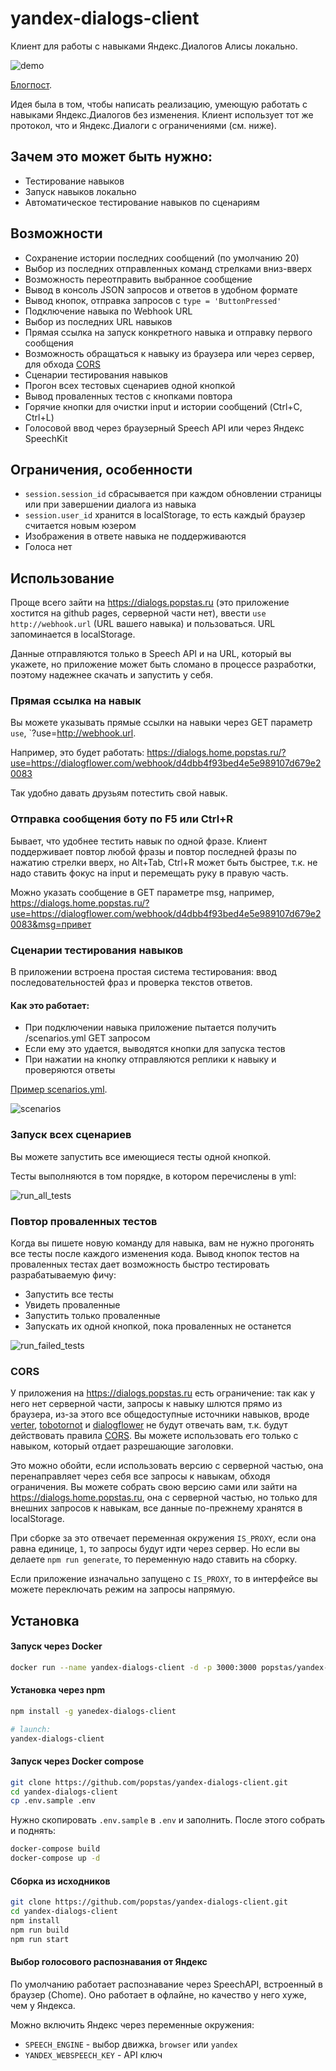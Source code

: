 # yandex-dialogs-client

Клиент для работы с навыками Яндекс.Диалогов Алисы локально.

![demo](/assets/demo.gif)

[Блогпост](https://blog.popstas.ru/blog/2020/04/14/yandex-dialogs/#yandex-dialogs-client---инструмент-для-тестирования-навыков).

Идея была в том, чтобы написать реализацию, умеющую работать с навыками Яндекс.Диалогов без изменения.
Клиент использует тот же протокол, что и Яндекс.Диалоги с ограничениями (см. ниже).

## Зачем это может быть нужно:
- Тестирование навыков
- Запуск навыков локально
- Автоматическое тестирование навыков по сценариям

## Возможности
- Сохранение истории последних сообщений (по умолчанию 20)
- Выбор из последних отправленных команд стрелками вниз-вверх
- Возможность переотправить выбранное сообщение
- Вывод в консоль JSON запросов и ответов в удобном формате
- Вывод кнопок, отправка запросов с `type = 'ButtonPressed'`
- Подключение навыка по Webhook URL
- Выбор из последних URL навыков
- Прямая ссылка на запуск конкретного навыка и отправку первого сообщения
- Возможность обращаться к навыку из браузера или через сервер, для обхода [CORS](#CORS)
- Сценарии тестирования навыков
- Прогон всех тестовых сценариев одной кнопкой
- Вывод проваленных тестов с кнопками повтора
- Горячие кнопки для очистки input и истории сообщений (Ctrl+C, Ctrl+L)
- Голосовой ввод через браузерный Speech API или через Яндекс SpeechKit

## Ограничения, особенности
- `session.session_id` сбрасывается при каждом обновлении страницы или при завершении диалога из навыка
- `session.user_id` хранится в localStorage, то есть каждый браузер считается новым юзером
- Изображения в ответе навыка не поддерживаются
- Голоса нет

## Использование
Проще всего зайти на https://dialogs.popstas.ru (это приложение хостится на github pages, серверной части нет), 
ввести `use http://webhook.url` (URL вашего навыка) и пользоваться. URL запоминается в localStorage.

Данные отправляются только в Speech API и на URL, который вы укажете, но приложение может быть сломано в процессе разработки,
поэтому надежнее скачать и запустить у себя.

### Прямая ссылка на навык
Вы можете указывать прямые ссылки на навыки через GET параметр `use`, `?use=http://webhook.url.

Например, это будет работать: https://dialogs.home.popstas.ru/?use=https://dialogflower.com/webhook/d4dbb4f93bed4e5e989107d679e20083

Так удобно давать друзьям потестить свой навык.

### Отправка сообщения боту по F5 или Ctrl+R
Бывает, что удобнее тестить навык по одной фразе. Клиент поддерживает повтор любой фразы и повтор последней фразы по нажатию стрелки вверх, но Alt+Tab, Ctrl+R может быть быстрее, т.к. не надо ставить фокус на input и перемещать руку в правую часть.

Можно указать сообщение в GET параметре msg, например, https://dialogs.home.popstas.ru/?use=https://dialogflower.com/webhook/d4dbb4f93bed4e5e989107d679e20083&msg=привет

### Сценарии тестирования навыков
В приложении встроена простая система тестирования: ввод последовательностей фраз и проверка текстов ответов.

#### Как это работает:
- При подключении навыка приложение пытается получить /scenarios.yml GET запросом
- Если ему это удается, выводятся кнопки для запуска тестов
- При нажатии на кнопку отправляются реплики к навыку и проверяются ответы

[Пример scenarios.yml](https://github.com/popstas/yandex-dialogs-whatis/blob/master/static/scenarios.yml).

![scenarios](/assets/scenarios.gif)

### Запуск всех сценариев
Вы можете запустить все имеющиеся тесты одной кнопкой.

Тесты выполняются в том порядке, в котором перечислены в yml:

![run_all_tests](/assets/run_all_tests.gif)


### Повтор проваленных тестов
Когда вы пишете новую команду для навыка, вам не нужно прогонять все тесты после каждого изменения кода.
Вывод кнопок тестов на проваленных тестах дает возможность быстро тестировать разрабатываемую фичу:

- Запустить все тесты
- Увидеть проваленные
- Запустить только проваленные
- Запускать их одной кнопкой, пока проваленных не останется

![run_failed_tests](/assets/run_failed_tests.gif)

### CORS
У приложения на https://dialogs.popstas.ru есть ограничение: так как у него нет серверной части,
запросы к навыку шлются прямо из браузера, из-за этого все общедоступные источники навыков, вроде 
[verter](https://www.verter.online/), 
[tobotornot](http://alisa.tobotornot.com/) и 
[dialogflower](https://dialogflower.com/) 
не будут отвечать вам, т.к. будут действовать правила [CORS](https://developer.mozilla.org/ru/docs/Web/HTTP/CORS).
Вы можете использовать его только с навыком, который отдает разрешающие заголовки.

Это можно обойти, если использовать версию с серверной частью, она перенаправляет через себя все запросы к навыкам, 
обходя ограничения. Вы можете собрать свою версию сами или зайти на https://dialogs.home.popstas.ru,
она с серверной частью, но только для внешних запросов к навыкам, все данные по-прежнему хранятся в localStorage.

При сборке за это отвечает переменная окружения `IS_PROXY`, если она равна единице, `1`, то запросы будут идти через сервер.
Но если вы делаете `npm run generate`, то переменную надо ставить на сборку.

Если приложение изначально запущено с `IS_PROXY`, то в интерфейсе вы можете переключать режим на запросы напрямую.


## Установка

#### Запуск через Docker

``` bash
docker run --name yandex-dialogs-client -d -p 3000:3000 popstas/yandex-dialogs-client
```

#### Установка через npm

``` bash
npm install -g yanedex-dialogs-client

# launch:
yandex-dialogs-client
```

#### Запуск через Docker compose
``` bash
git clone https://github.com/popstas/yandex-dialogs-client.git
cd yandex-dialogs-client
cp .env.sample .env
```

Нужно скопировать `.env.sample` в `.env` и заполнить. После этого собрать и поднять:

``` bash
docker-compose build
docker-compose up -d
```

#### Сборка из исходников

``` bash
git clone https://github.com/popstas/yandex-dialogs-client.git
cd yandex-dialogs-client
npm install
npm run build
npm run start
```

#### Выбор голосового распознавания от Яндекс
По умолчанию работает распознавание через SpeechAPI, встроенный в браузер (Chome).
Оно работает в офлайне, но качество у него хуже, чем у Яндекса.

Можно включить Яндекс через переменные окружения:

- `SPEECH_ENGINE` - выбор движка, `browser` или `yandex`
- `YANDEX_WEBSPEECH_KEY` - API ключ
